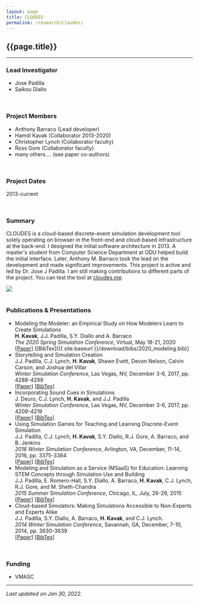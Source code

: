 ```yaml
---
layout: page
title: CLOUDES
permalink: /research/cloudes/
---
```


## {{page.title}}
<hr/>

### Lead Investigator
- Jose Padilla
- Saikou Diallo

<br/>

### Project Members
- Anthony Barraco (Lead developer)
- Hamdi Kavak (Collaborator 2013-2020)
- Christopher Lynch (Collaborator faculty)
- Ross Gore (Collaborator faculty)
- many others.... (see paper co-authors)

<br/>

### Project Dates
2013-current

<br/>

### Summary

CLOUDES is a cloud-based discrete-event simulation development tool solely operating on browser in the front-end and cloud-based infrastructure at the back-end. I designed the initial software architecture in 2013. A master's student from Computer Science Department at ODU helped build the initial interface. Later, Anthony M. Barraco took the lead on the development and made significant improvements. This project is active and led by Dr. Jose J Padilla. I am still making contributions to different parts of the project. You can test the tool at <a title="CLOUDES" href="http://www.cloudes.me">cloudes.me</a>.

<div id="clds-gallery">
	  <a href="{{ site.baseurl }}/images/research/cloudes.png">
	    <img width="{{site.thumbnail_width}}" src="{{ site.baseurl }}/images/research/cloudes.png" />
	  </a>
  	</div>

<br/>

### Publications & Presentations

- Modeling the Modeler: an Empirical Study on How Modelers Learn to Create Simulations  
  <strong>H. Kavak</strong>, J.J. Padilla, S.Y. Diallo and A. Barraco   
  <em>The 2020 Spring Simulation Conference</em>, Virtual, May 18-21, 2020  
  [[Paper](https://www.researchgate.net/publication/341553140_Modeling_the_Modeler_An_Empirical_Study_on_How_Modelers_Learn_to_Create_Simulations)]
  [[BibTex]({{ site.baseurl }}/download/bibs/2020_modeling.bib)]
- Storytelling and Simulation Creation  
  J.J. Padilla, C.J. Lynch, <strong>H. Kavak</strong>, Shawn Evett, Devon Nelson, Calvin Carson, and Joshua del Villar  
  <em>Winter Simulation Conference</em>, Las Vegas, NV, December 3-6, 2017, pp. 4288-4299  
  [<a title="RG Archive" href="https://www.researchgate.net/publication/321597125_Storytelling_and_Simulation_Creation">Paper</a>]
  [<a title="BibTeX" href="{{ site.baseurl }}/download/bibs/2017_cloudes_storytelling.bib">BibTex</a>]
- Incorporating Sound Cues in Simulations  
  J. Deuro, C.J. Lynch, <strong>H. Kavak</strong>, and J.J. Padilla  
  <em>Winter Simulation Conference</em>, Las Vegas, NV, December 3-6, 2017, pp. 4209-4219  
  [<a title="RG Archive" href="https://www.researchgate.net/publication/321572332_Incorporating_Sound_in_Simulations">Paper</a>]
  [<a title="BibTeX" href="{{ site.baseurl }}/download/bibs/2017_cloudes_sound.bib">BibTex</a>]
- Using Simulation Games for Teaching and Learning Discrete-Event Simulation  
  J.J. Padilla, C.J. Lynch, <strong>H. Kavak</strong>, S.Y. Diallo, R.J. Gore, A. Barraco, and B. Jenkins  
  <em>2016 Winter Simulation Conference</em>, Arlington, VA, December, 11-14, 2016, pp. 3375-3384  
  [<a title="RG Archive" href="https://www.researchgate.net/publication/311679896_Using_Simulation_Games_for_Teaching_and_Learning_Discrete-Event_Simulation">Paper</a>]
  [<a title="BibTeX" href="{{ site.baseurl }}/download/bibs/2016_cloudes_games.bib">BibTex</a>]
- Modeling and Simulation as a Service (MSaaS) for Education: Learning STEM Concepts through Simulation Use and Building  
  J.J. Padilla, E. Romero-Hall, S.Y. Diallo, A. Barraco, <strong>H. Kavak</strong>, C.J. Lynch, R.J. Gore, and M. Sheth-Chandra  
  <em>2015 Summer Simulation Conference</em>, Chicago, IL, July, 26-29, 2015  
  [<a title="RG Archive" href="https://www.researchgate.net/publication/289530406_Modeling_and_Simulation_as_a_Service_MSaaS_for_Education_Learning_STEM_Concepts_through_Simulation_Use_and_Building">Paper</a>]
  [<a title="BibTeX" href="{{ site.baseurl }}/download/bibs/2015_cloudes_msaas.bib">BibTex</a>]
- Cloud-based Simulators: Making Simulations Accessible to Non-Experts and Experts Alike  
  J.J. Padilla, S.Y. Diallo, A. Barraco, <strong>H. Kavak</strong>, and C.J. Lynch.  
  <em>2014 Winter Simulation Conference</em>, Savannah, GA, December, 7-10, 2014<em>, </em>pp. 3630-3639  
  [<a title="RG Archive" href="https://www.researchgate.net/publication/269411595_Cloud-based_simulators_Making_simulations_accessible_to_non-experts_and_experts_alike">Paper</a>]
  [<a title="BibTeX" href="{{ site.baseurl }}/download/bibs/2014_cloudes.bib">BibTex</a>]


<br/>

### Funding
- VMASC

<hr/>

*Last updated on Jan 30, 2022.*  

 <script>
  lightGallery(document.getElementById('clds-gallery'), {
    thumbnail:true,
    animateThumb: true,
    showThumbByDefault: true
}); 
  </script>